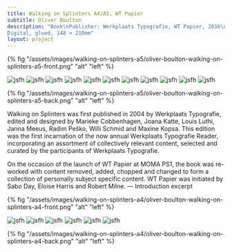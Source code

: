 ```yaml
---
title: Walking on Splinters A4/A5, WT Papier
subtitle: Oliver Boulton
description: "Book\nPublisher: Werkplaats Typografie, WT Papier, 2016\nDesign: Oliver Boulton\nEditors: Oliver Boulton, Sabo Day, Eloise Harris and Robert Milne\nEdition of 10, softback, 126pp.\nDigital, glued, 210 × 297mm\nEdition of 10, softback, 252pp.\n
Digital, glued, 148 × 210mm"
layout: project
---
```


{% fig "/assets/images/walking-on-splinters-a5/oliver-boulton-walking-on-splinters-a5-front.png" "alt" "left" %}

![jsfh](/assets/images/walking-on-splinters-a5/oliver-boulton-walking-on-splinters-a5-0.png)
![jsfh](/assets/images/walking-on-splinters-a5/oliver-boulton-walking-on-splinters-a5-1.png)
![jsfh](/assets/images/walking-on-splinters-a5/oliver-boulton-walking-on-splinters-a5-2.png)
![jsfh](/assets/images/walking-on-splinters-a5/oliver-boulton-walking-on-splinters-a5-3.png)
![jsfh](/assets/images/walking-on-splinters-a5/oliver-boulton-walking-on-splinters-a5-4.png)
![jsfh](/assets/images/walking-on-splinters-a5/oliver-boulton-walking-on-splinters-a5-5.png)
![jsfh](/assets/images/walking-on-splinters-a5/oliver-boulton-walking-on-splinters-a5-6.png)
![jsfh](/assets/images/walking-on-splinters-a5/oliver-boulton-walking-on-splinters-a5-7.png)
![jsfh](/assets/images/walking-on-splinters-a5/oliver-boulton-walking-on-splinters-a5-8.png)
![jsfh](/assets/images/walking-on-splinters-a5/oliver-boulton-walking-on-splinters-a5-9.png)
![jsfh](/assets/images/walking-on-splinters-a5/oliver-boulton-walking-on-splinters-a5-10.png)

{% fig "/assets/images/walking-on-splinters-a5/oliver-boulton-walking-on-splinters-a5-back.png" "alt" "left" %}

Walking on Splinters was first published in 2004 by Werkplaats Typografie, edited and designed by Marieke Cobbenhagen, Joana Katte, Louis Luthi, Janna Meeus, Radim Peško, Willi Schmid and Maxine Kopsa. This edition was the first incarnation of the now annual Werkplaats Typografie Reader, incorporating an assortment of collectively relevant content, selected and curated by the participants of Werkplaats Typografie.

On the occasion of the launch of WT Papier at MOMA PS1, the book was re-worked with content removed, added, chopped and changed to form a collection of personally subject specific content. WT Papier was initiated by Sabo Day, Eloise Harris and Robert Milne. — Introduction excerpt

{% fig "/assets/images/walking-on-splinters-a4/oliver-boulton-walking-on-splinters-a4-front.png" "alt" "left" %}

![jsfh](/assets/images/walking-on-splinters-a4/oliver-boulton-walking-on-splinters-a4-1.png)
![jsfh](/assets/images/walking-on-splinters-a4/oliver-boulton-walking-on-splinters-a4-2.png)
![jsfh](/assets/images/walking-on-splinters-a4/oliver-boulton-walking-on-splinters-a4-3.png)
![jsfh](/assets/images/walking-on-splinters-a4/oliver-boulton-walking-on-splinters-a4-4.png)
![jsfh](/assets/images/walking-on-splinters-a4/oliver-boulton-walking-on-splinters-a4-5.png)
![jsfh](/assets/images/walking-on-splinters-a4/oliver-boulton-walking-on-splinters-a4-6.png)

{% fig "/assets/images/walking-on-splinters-a4/oliver-boulton-walking-on-splinters-a4-back.png" "alt" "left" %}